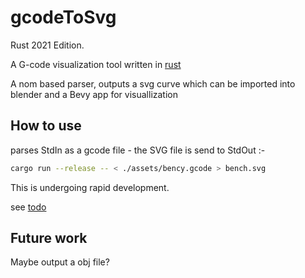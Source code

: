 # gcodeToSvg

Rust 2021 Edition.

A G-code visualization tool written in [rust](https://www.rust-lang.org/)

A nom based parser, outputs a svg curve which can be imported into blender and a Bevy app for visuallization

## How to use

parses StdIn as a gcode file - the SVG file is send to StdOut :-

```bash
cargo run --release -- < ./assets/bency.gcode > bench.svg
```

This is undergoing rapid development.

see [todo](TODO.md)

## Future work

Maybe output a obj file?
